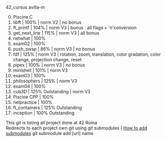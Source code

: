 42_cursus avilla-m

0.  Piscine C
1.  libft           | 100%            | norm V2 | no bonus  
2.  ft_printf       | 104%            | norm V3 | bonus : all flags + 'n'conversion
3.  get_next_line   | 115%            | norm V3 | all bonus
4.  netwhat         | 100%
5.  exam02          | 100%
6.  push_swap       | 86%             | norm V3 | no bonus  
7.  fdf             | 125%            | norm V3 | rotation, zoom, translation, color gradation, color change, projection change, reset 
8.  pipex           | 100%            | norm V3 | no bonus
9.  minishell       | 101%            | norm V3
10. exam03          | 100%
11. philosophers    | 125%            | norm V3
12. exam04          | 100%
13. cub3D           | 125% Outstanding | norm V3
14. Piscine CPP     | 100%
15. netpractice     | 100%
16. ft_containers   | 125% Outstanding
17. inception       | 100% Outstanding

This git is listing all project done at 42 Roma  
Redirects to each project own git using git submodules | [How to add submodules](https://git-scm.com/book/en/v2/Git-Tools-Submodules)
git submodule add [url] name
